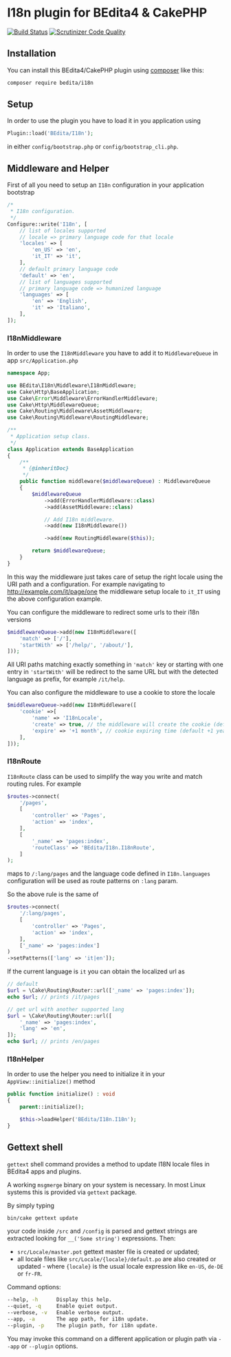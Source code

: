 # I18n plugin for BEdita4 & CakePHP

[![Build Status](https://travis-ci.com/bedita/i18n.svg?branch=master)](https://travis-ci.com/bedita/i18n)
[![Scrutinizer Code Quality](https://scrutinizer-ci.com/g/bedita/i18n/badges/quality-score.png?b=master)](https://scrutinizer-ci.com/g/bedita/i18n?branch=master)
<!-- [![Code Coverage](https://codecov.io/gh/bedita/i18n/graph/badge.svg)](https://codecov.io/gh/bedita/i18n) -->

## Installation

You can install this BEdita4/CakePHP plugin using [composer](http://getcomposer.org) like this:

```bash
composer require bedita/i18n
```

## Setup

In order to use the plugin you have to load it in you application using

```php
Plugin::load('BEdita/I18n');
```

in either `config/bootstrap.php` or `config/bootstrap_cli.php`.

## Middleware and Helper

First of all you need to setup an `I18n` configuration in your application bootstrap

```php
/*
 * I18n configuration.
 */
Configure::write('I18n', [
    // list of locales supported
    // locale => primary language code for that locale
    'locales' => [
        'en_US' => 'en',
        'it_IT' => 'it',
    ],
    // default primary language code
    'default' => 'en',
    // list of languages supported
    // primary language code => humanized language
    'languages' => [
        'en' => 'English',
        'it' => 'Italiano',
    ],
]);
```

### I18nMiddleware

In order to use the `I18nMiddleware` you have to add it to `MiddlewareQueue` in app `src/Application.php`

```php
namespace App;

use BEdita\I18n\Middleware\I18nMiddleware;
use Cake\Http\BaseApplication;
use Cake\Error\Middleware\ErrorHandlerMiddleware;
use Cake\Http\MiddlewareQueue;
use Cake\Routing\Middleware\AssetMiddleware;
use Cake\Routing\Middleware\RoutingMiddleware;

/**
 * Application setup class.
 */
class Application extends BaseApplication
{
    /**
     * {@inheritDoc}
     */
    public function middleware($middlewareQueue) : MiddlewareQueue
    {
        $middlewareQueue
            ->add(ErrorHandlerMiddleware::class)
            ->add(AssetMiddleware::class)

            // Add I18n middleware.
            ->add(new I18nMiddleware())

            ->add(new RoutingMiddleware($this));

        return $middlewareQueue;
    }
}
```

In this way the middleware just takes care of setup the right locale using the URI path and a configuration.
For example navigating to http://example.com/it/page/one the middleware setup locale to `it_IT`
using the above configuration example.

You can configure the middleware to redirect some urls to their i18n versions

```php
$middlewareQueue->add(new I18nMiddleware([
    'match' => ['/'],
    'startWith' => ['/help/', '/about/'],
]));
```

All URI paths matching exactly something in `'match'` key or starting with one entry in `'startWith'`
will be redirect to the same URL but with the detected language as prefix, for example `/it/help`.

You can also configure the middleware to use a cookie to store the locale

```php
$middlewareQueue->add(new I18nMiddleware([
    'cookie' =>[
        'name' => 'I18nLocale',
        'create' => true, // the middleware will create the cookie (default false)
        'expire' => '+1 month', // cookie expiring time (default +1 year)
    ],
]));
```

### I18nRoute

`I18nRoute` class can be used to simplify the way you write and match routing rules.
For example

```php
$routes->connect(
    '/pages',
    [
        'controller' => 'Pages',
        'action' => 'index',
    ],
    [
        '_name' => 'pages:index',
        'routeClass' => 'BEdita/I18n.I18nRoute',
    ]
);
```

maps to `/:lang/pages` and the language code defined in `I18n.languages` configuration will be used as route patterns on `:lang` param.

So the above rule is the same of

```php
$routes->connect(
    '/:lang/pages',
    [
        'controller' => 'Pages',
        'action' => 'index',
    ],
    ['_name' => 'pages:index']
)
->setPatterns(['lang' => 'it|en']);
```

If the current language is `it` you can obtain the localized url as

```php
// default
$url = \Cake\Routing\Router::url(['_name' => 'pages:index']);
echo $url; // prints /it/pages

// get url with another supported lang
$url = \Cake\Routing\Router::url([
    '_name' => 'pages:index',
    'lang' => 'en',
]);
echo $url; // prints /en/pages
```

### I18nHelper

In order to use the helper you need to initialize it in your `AppView::initialize()` method

```php
public function initialize() : void
{
    parent::initialize();

    $this->loadHelper('BEdita/I18n.I18n');
}
```

## Gettext shell

`gettext` shell command provides a method to update I18N locale files in BEdita4 apps and plugins.

A working `msgmerge` binary on your system is necessary. In most Linux systems this is provided via `gettext` package.

By simply typing

```bash
bin/cake gettext update
```

your code inside `/src` and `/config` is parsed and gettext strings are extracted looking for `__('Some string')` expressions.
Then:

* `src/Locale/master.pot` gettext master file is created or updated;
* all locale files like `src/Locale/{locale}/default.po` are also created or updated - where `{locale}` is the usual locale expression like `en-US`, `de-DE` or `fr-FR`.

Command options:

```bash
--help, -h      Display this help.
--quiet, -q     Enable quiet output.
--verbose, -v   Enable verbose output.
--app, -a       The app path, for i18n update.
--plugin, -p    The plugin path, for i18n update.
```

You may invoke this command on a different application or plugin path via `--app` or `--plugin` options.
